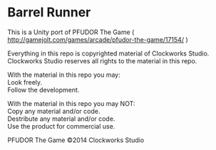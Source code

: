 Barrel Runner
===============

This is a Unity port of PFUDOR The Game ( http://gamejolt.com/games/arcade/pfudor-the-game/17154/ )

Everything in this repo is copyrighted material of Clockworks Studio. Clockworks Studio reserves all rights to the material in this repo.

With the material in this repo you may:  
Look freely.  
Follow the development.  

With the material in this repo you may NOT:  
Copy any material and/or code.  
Destribute any material and/or code.  
Use the product for commercial use.  

PFUDOR The Game ©2014 Clockworks Studio
